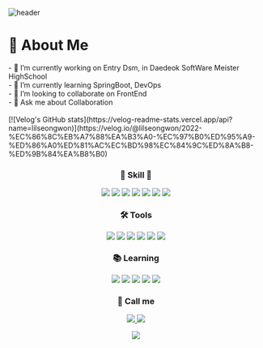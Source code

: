 <meta name="viewport" content="width=device-width, initial-scale=1">
<link rel="stylesheet" href="github-markdown.css">

![header](https://capsule-render.vercel.app/api?type=Waving&color=auto&height=350&section=header&text=lilseongwon%&fontSize=90)

<h1>💬 About Me</h1>
- 🔭 I’m currently working on Entry Dsm, in Daedeok SoftWare Meister HighSchool <br/>
- 🌱 I’m currently learning SpringBoot, DevOps<br/>
- 👯 I’m looking to collaborate on FrontEnd<br/>
- 💬 Ask me about Collaboration<br/>

<br/>
[![Velog's GitHub stats](https://velog-readme-stats.vercel.app/api?name=lilseongwon)](https://velog.io/@lilseongwon/2022-%EC%86%8C%EB%A7%88%EA%B3%A0-%EC%97%B0%ED%95%A9-%ED%86%A0%ED%81%AC%EC%BD%98%EC%84%9C%ED%8A%B8-%ED%9B%84%EA%B8%B0)

<h3 align='center'>🔨 Skill 🔧</h3>
<p align='center'>
  <img src="https://img.shields.io/badge/C-A8B9CC?style=flat-square&logo=C&logoColor=white"/>
    <img src="https://img.shields.io/badge/Python-3776AB?style=flat-square&logo=Python&logoColor=white"/>
  <img src="https://img.shields.io/badge/Java-007396?style=flat-square&logo=Java&logoColor=white"/>
  <img src="https://img.shields.io/badge/Spring Boot-6DB33F?style=flat-square&logo=Spring&logoColor=white"/>
  <img src="https://img.shields.io/badge/MySQL-4479A1?style=flat-square&logo=MySQL&logoColor=white"/>
  <img src="https://img.shields.io/badge/Amazon AWS-232F3E?style=flat-square&logo=Amazon-AWS&logoColor=white"/>
  <img src="https://img.shields.io/badge/Redis-DC382D?style=flat-square&logo=Redis&logoColor=white"/>


  
<h3 align='center'>🛠️ Tools</h3>
<p align='center'>
  <img src="https://img.shields.io/badge/IntelliJ IDEA-000000?style=flat-square&logo=IntelliJ-IDEA&logoColor=white"/>
  <img src="https://img.shields.io/badge/Visual Studio Code-007ACC?style=flat-square&logo=Visual-Studio-Code&logoColor=white"/>
  <img src="https://img.shields.io/badge/Notion-000000?style=flat-square&logo=Notion&logoColor=white"/>
  <img src="https://img.shields.io/badge/Postman-FF6C37?style=flat-square&logo=Postman&logoColor=white"/>
  <img src="https://img.shields.io/badge/GitKraken-179287?style=flat-square&logo=GitKraken&logoColor=white"/>
  <img src="https://img.shields.io/badge/Docker-2496ED?style=flat-square&logo=Docker&logoColor=white"/>
  
<h3 align='center'>📚 Learning</h3>
    <p align='center'>
  <img src="https://img.shields.io/badge/Java-007396?style=flat-square&logo=Java&logoColor=white"/>
  <img src="https://img.shields.io/badge/C-A8B9CC?style=flat-square&logo=C&logoColor=white"/>
  <img src="https://img.shields.io/badge/Spring Boot-6DB33F?style=flat-square&logo=Spring&logoColor=white"/>
  <img src="https://img.shields.io/badge/MySQL-4479A1?style=flat-square&logo=MySQL&logoColor=white"/>
  <img src="https://img.shields.io/badge/Amazon AWS-232F3E?style=flat-square&logo=Amazon-AWS&logoColor=white"/>
  
<h3 align='center'>📧 Call me</h3>
<p align='center'>
<p align='center'>
  <a href="mailto:seongwon1290@dsm.hs.kr" target="_bvank">
      <img src="https://img.shields.io/badge/Gmail-EA4335?style=flat-square&logo=Gmail&logoColor=white"/>
  <a href="https://www.instagram.com/seong_one111/" target="_bvank">
      <img src="https://img.shields.io/badge/Instagram-E4405F?style=flat-square&logo=Instagram&logoColor=white"/>
  
  <p align='center'>
    <img src="https://github-readme-stats.vercel.app/api?username=lilseongwon&theme=dark&show_icons=true">
    
</p>


